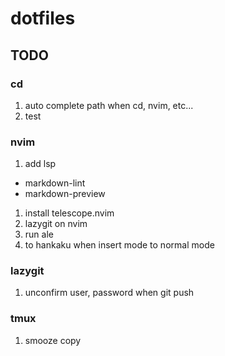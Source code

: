 # dotfiles
## TODO
### cd
1. auto complete path when cd, nvim, etc...
2. test

### nvim
1. add lsp
  - markdown-lint
  - markdown-preview
1. install telescope.nvim 
1. lazygit on nvim
1. run ale
1. to hankaku when insert mode to normal mode 

### lazygit
1. unconfirm user, password when git push 

### tmux
1. smooze copy
